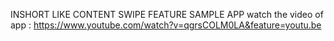 INSHORT LIKE CONTENT SWIPE FEATURE SAMPLE APP 
watch the video of app :
https://www.youtube.com/watch?v=qgrsCOLM0LA&feature=youtu.be

